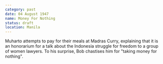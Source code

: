 ```yaml
---
category: past
date: 04 August 1947
name: Money For Nothing
status: draft
location: Manila
---
```

Muharto attempts to pay for their meals at
Madras Curry, explaining that it is an honorarium for a talk about the
Indonesia struggle for freedom to a group of women lawyers. To his
surprise, Bob chastises him for "taking money for nothing".
